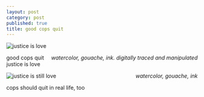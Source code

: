 ```yaml
---
layout: post
category: post
published: true
title: good cops quit
---
```

![justice is love]({{site.baseurl}}/media/good-cops-quit.jpeg)
<!--more-->
<span class='date' style='float:right;'>*watercolor, gouache, ink. digitally traced and manipulated*</span>

  
  
  
good cops quit   
justice is love




![justice is still love]({{site.baseurl}}/media/good-cops-quit-painting.jpeg)
<span class='date' style='float:right;'>*watercolor, gouache, ink*</span>




cops should quit in real life, too
